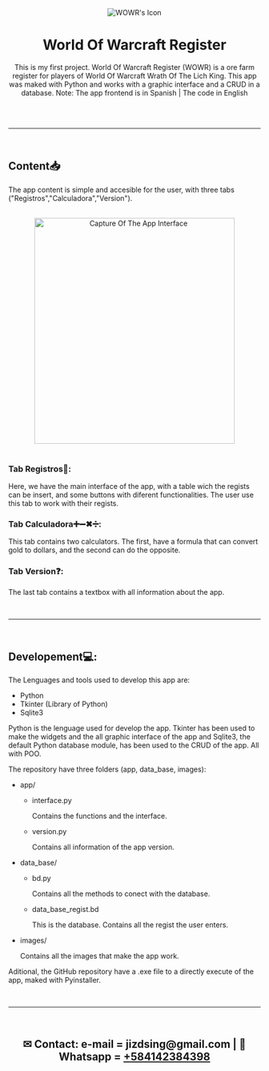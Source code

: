 <div id="description" align="center">
    <image alt="WOWR's Icon" src="images/logo.ico"></image>
    <h1 align="center">World Of Warcraft Register</h1>
    <p>This is my first project. World Of Warcraft Register (WOWR) is a ore farm register for players
        of World Of Warcraft Wrath Of The Lich King. This app was maked with Python and works with a graphic interface and a CRUD in a database.
        Note: The app frontend is in Spanish | The code in English
    </p>
    <br>
</div>

<div id="content" align="left">
    <br>
    <hr>
    <br>
    <h2 align="left">Content📥</h2>
    <p>The app content is simple and accesible for the user, with three tabs ("Registros","Calculadora","Version").</p>
    <br>
    <div align="center">
        <image alt="Capture Of The App Interface" src="images/capture.png" height="450" width="400"></image>
    </div>
    <br>
    <h3 align="left">Tab Registros📝:</h3>
    <p>Here, we have the main interface of the app, with a table wich the regists can be insert, and some buttons with diferent functionalities.
        The user use this tab to work with their regists.
    </p>
    <h3 align="left">Tab Calculadora➕➖✖➗:</h3>
    <p>This tab contains two calculators. The first, have a formula that can convert gold to dollars, and the second can do the opposite.
    </p>
    <h3 align="left">Tab Version❓:</h3>
    <p>The last tab contains a textbox with all information about the app.</p>
</div>
<div id="developing" align="left">
    <br>
    <hr>
    <br>
    <h2 align="left">Developement💻:</h2>
    <p>The Lenguages and tools used to develop this app are:</p>
        <ul>
            <li>Python</li>
            <li>Tkinter (Library of Python)</li>
            <li>Sqlite3</li>
        </ul>
    <p>Python is the lenguage used for develop the app. Tkinter has been used to make the widgets and the all graphic interface of the app
        and Sqlite3, the default Python database module, has been used to the CRUD of the app. All with POO.
    </p>
    <p>The repository have three folders (app, data_base, images):
        <ul>
            <li>app/</li>
                <ul>
                    <li>interface.py</li>
                    <p>Contains the functions and the interface.</p>
                    <li>version.py</li>
                    <p>Contains all information of the app version.</p>
                </ul>
            <li>data_base/</li>
                <ul>
                    <li>bd.py</li>
                    <p>Contains all the methods to conect with the database.</p>
                    <li>data_base_regist.bd</li>
                    <p>This is the database. Contains all the regist the user enters.</p>
                </ul>
            <li>images/</li>
            <p>Contains all the images that make the app work.</p>
        </ul>
    </p>
    <p>Aditional, the GitHub repository have a .exe file to a directly execute of the app, maked with Pyinstaller. </p>
</div>
<div id="contact" align="center">
    <br>
    <hr>
    <br>
    <h2>✉ Contact: e-mail = jizdsing@gmail.com | 📱 Whatsapp = <a href="https://wa.me/584142383498">+584142384398</a></h2>
    <br>
</div>
